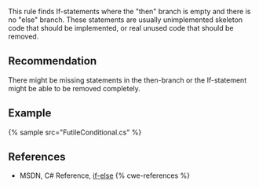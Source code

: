 This rule finds If-statements where the "then" branch is empty and there is no "else" branch. These statements are usually unimplemented skeleton code that should be implemented, or real unused code that should be removed.


## Recommendation
There might be missing statements in the then-branch or the If-statement might be able to be removed completely.


## Example
{% sample src="FutileConditional.cs" %}

## References
* MSDN, C\# Reference, [if-else](http://msdn.microsoft.com/en-us/library/5011f09h(v=vs.110).aspx)
{% cwe-references %}
